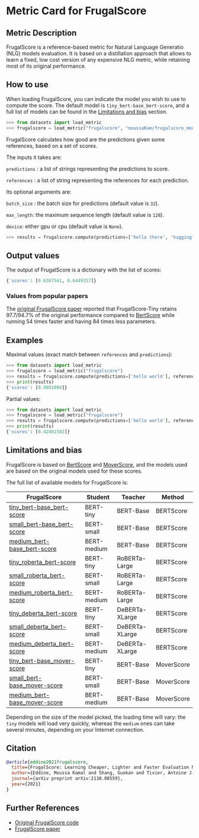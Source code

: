 # Metric Card for FrugalScore


## Metric Description
FrugalScore is a reference-based metric for Natural Language Generatio (NLG) models evaluation. It is based on a distillation approach that allows to learn a fixed, low cost version of any expensive NLG metric, while retaining most of its original performance.

## How to use 

When loading FrugalScore, you can indicate the model you wish to use to compute the score. The default model is `tiny_bert-base_bert-score`, and a full list of models can be found in the [Limitations and bias](#Limitations-and-bias) section.

```python
>>> from datasets import load_metric
>>> frugalscore = load_metric("frugalscore", "moussaKam/frugalscore_medium_bert-base_mover-score")
```

FrugalScore calculates how good are the predictions given some references, based on a set of scores.

The inputs it takes are:

`predictions` : a list of strings representing the predictions to score. 

`references` : a list of string representing the references for each prediction. 

Its optional arguments are:

`batch_size` : the batch size for predictions (default value is `32`).

`max_length`: the maximum sequence length (default value is `128`).

`device`: either gpu or cpu (default value is `None`). 

```python
>>> results = frugalscore.compute(predictions=['hello there', 'huggingface'], references=['hello world', 'hugging face'], batch_size = 16, max_length = 64, device = "gpu")
```

## Output values

The output of FrugalScore is a dictionary with the list of scores:
```python
{'scores': [0.6307541, 0.6449357]}
```

### Values from popular papers
The [original FrugalScore paper](https://arxiv.org/abs/2110.08559) reported that FrugalScore-Tiny retains 97.7/94.7% of the original performance compared to [BertScore](https://huggingface.co/metrics/bertscore) while running 54 times faster and having 84 times less parameters.

## Examples 

Maximal values (exact match between `references` and `predictions`): 

```python
>>> from datasets import load_metric
>>> frugalscore = load_metric("frugalscore")
>>> results = frugalscore.compute(predictions=['hello world'], references=['hello world'])
>>> print(results)
{'scores': [0.9891098]}
```

Partial values: 

```python
>>> from datasets import load_metric
>>> frugalscore = load_metric("frugalscore")
>>> results = frugalscore.compute(predictions=['hello world'], references=['hugging face'])
>>> print(results)
{'scores': [0.42482382]}
```

## Limitations and bias

FrugalScore is based on [BertScore](https://huggingface.co/metrics/bertscore) and [MoverScore](https://arxiv.org/abs/1909.02622), and the models used are based on the original models used for these scores.

The full list of available models for FrugalScore is:

| FrugalScore |   Student   |    Teacher  |  Method     |
| ----------- | ----------- | ----------- | ----------- |
| [tiny_bert-base_bert-score](https://huggingface.co/moussaKam/frugalscore_tiny_bert-base_bert-score)      | BERT-tiny       | BERT-Base | BERTScore |
| [small_bert-base_bert-score](https://huggingface.co/moussaKam/frugalscore_small_bert-base_bert-score)    | BERT-small       | BERT-Base | BERTScore |
| [medium_bert-base_bert-score](https://huggingface.co/moussaKam/frugalscore_medium_bert-base_bert-score)  | BERT-medium     | BERT-Base | BERTScore |
| [tiny_roberta_bert-score](https://huggingface.co/moussaKam/frugalscore_tiny_roberta_bert-score)      | BERT-tiny       | RoBERTa-Large | BERTScore |
| [small_roberta_bert-score](https://huggingface.co/moussaKam/frugalscore_small_roberta_bert-score)    | BERT-small       | RoBERTa-Large | BERTScore |
| [medium_roberta_bert-score](https://huggingface.co/moussaKam/frugalscore_medium_roberta_bert-score)   | BERT-medium  | 	RoBERTa-Large| BERTScore |
| [tiny_deberta_bert-score](https://huggingface.co/moussaKam/frugalscore_tiny_deberta_bert-score)   | BERT-tiny  | DeBERTa-XLarge| BERTScore |
| [small_deberta_bert-score](https://huggingface.co/moussaKam/frugalscore_small_deberta_bert-score)   | BERT-small  | DeBERTa-XLarge | BERTScore |
| [medium_deberta_bert-score](https://huggingface.co/moussaKam/frugalscore_medium_deberta_bert-score)   | BERT-medium  | DeBERTa-XLarge | BERTScore |
| [tiny_bert-base_mover-score](https://huggingface.co/moussaKam/frugalscore_tiny_bert-base_mover-score)   | BERT-tiny | BERT-Base | MoverScore |
| [small_bert-base_mover-score](https://huggingface.co/moussaKam/frugalscore_small_bert-base_mover-score)  | BERT-small  | BERT-Base	 | MoverScore |
| [medium_bert-base_mover-score](https://huggingface.co/moussaKam/frugalscore_medium_bert-base_mover-score)   | BERT-medium  | BERT-Base | MoverScore |

Depending on the size of the model picked, the loading time will vary: the `tiny` models will load very quickly, whereas the `medium` ones can take several minutes, depending on your Internet connection. 

## Citation
```bibtex
@article{eddine2021frugalscore,
  title={FrugalScore: Learning Cheaper, Lighter and Faster Evaluation Metrics for Automatic Text Generation},
  author={Eddine, Moussa Kamal and Shang, Guokan and Tixier, Antoine J-P and Vazirgiannis, Michalis},
  journal={arXiv preprint arXiv:2110.08559},
  year={2021}
}
```

## Further References
- [Original FrugalScore code](https://github.com/moussaKam/FrugalScore)
- [FrugalScore paper](https://arxiv.org/abs/2110.08559) 
